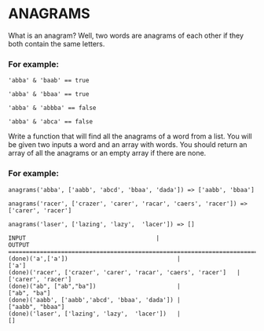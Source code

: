 # ANAGRAMS
What is an anagram? Well, two words are anagrams of each other if they both contain the same letters.

### For example:
```
'abba' & 'baab' == true

'abba' & 'bbaa' == true

'abba' & 'abbba' == false

'abba' & 'abca' == false
```

Write a function that will find all the anagrams of a word from a list. You will be given two inputs a word and an array with words. You should return an array of all the anagrams or an empty array if there are none.

### For example:

```
anagrams('abba', ['aabb', 'abcd', 'bbaa', 'dada']) => ['aabb', 'bbaa']

anagrams('racer', ['crazer', 'carer', 'racar', 'caers', 'racer']) => ['carer', 'racer']

anagrams('laser', ['lazing', 'lazy',  'lacer']) => []
```

```
INPUT                                     |                      OUTPUT
=============================================================================
(done)('a',['a'])                               |                      ['a']
(done)('racer', ['crazer', 'carer', 'racar', 'caers', 'racer']   |    ['carer', 'racer']
(done)("ab", ["ab","ba"])                       |                      ["ab", "ba"]
(done)('aabb', ['aabb','abcd', 'bbaa', 'dada']) |                     ["aabb", "bbaa"]
(done)('laser', ['lazing', 'lazy',  'lacer'])   |                      []

```
